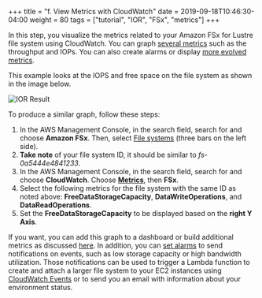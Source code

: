 +++
title = "f. View Metrics with CloudWatch"
date = 2019-09-18T10:46:30-04:00
weight = 80
tags = ["tutorial", "IOR", "FSx", "metrics"]
+++


In this step, you visualize the metrics related to your Amazon FSx for Lustre file system using CloudWatch. You can graph [several metrics](https://docs.aws.amazon.com/fsx/latest/LustreGuide/monitoring_overview.html) such as the throughput and IOPs. You can also create alarms or display [more evolved metrics](https://docs.aws.amazon.com/AmazonCloudWatch/latest/monitoring/using-metric-math.html#adding-metrics-expression-console).

This example looks at the IOPS and free space on the file system as shown in the image below.

![IOR Result](/images/06-fsx-for-lustre/fsx-cloudwatch.png)

To produce a similar graph, follow these steps:

1. In the AWS Management Console, in the search field, search for and choose **Amazon FSx**. Then, select [File systems](https://console.aws.amazon.com/fsx/home?region=us-east-1#file-systems) (three bars on the left side).
2. **Take note** of your file system ID, it should be similar to *fs-0a5444e4841233*.
3. In the AWS Management Console, in the search field, search for and choose **CloudWatch**. Choose [**Metrics**](https://console.aws.amazon.com/cloudwatch/home?region=us-east-1#cw:dashboard=Home), then **FSx**.
4. Select the following metrics for the file system with the same ID as noted above: **FreeDataStorageCapacity**, **DataWriteOperations**, and **DataReadOperations**.
5. Set the **FreeDataStorageCapacity** to be displayed based on the **right Y Axis**.

If you want, you can add this graph to a dashboard or build additional metrics as discussed [here](https://docs.aws.amazon.com/fsx/latest/LustreGuide/how_to_use_metrics.html). In addition, you can [set alarms](https://docs.aws.amazon.com/fsx/latest/LustreGuide/creating_alarms.html) to send notifications on events, such as low storage capacity or high bandwidth utilization. Those notifications can be used to trigger a Lambda function to create and attach a larger file system to your EC2 instances using [CloudWatch Events](https://docs.aws.amazon.com/AmazonCloudWatch/latest/events/WhatIsCloudWatchEvents.html) or to send you an email with information about your environment status.
